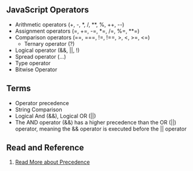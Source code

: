 ## JavaScript Operators

* Arithmetic operators (+, -, *, /, **, %, ++, --)
* Assignment operators (=, +=, -=, *=, /=, %=, **=)
* Comparison operators (==, ===, !=, !==, >, <, >=, <=)
    * Ternary operator (?)
* Logical operator (&&, ||, !)
* Spread operator (...)
* Type operator
* Bitwise Operator

## Terms 
* Operator precedence
* String Comparison
* Logical And (&&), Logical OR (||)
* The AND operator (&&) has a higher precedence than the OR (||) operator, meaning the && operator is executed before the || operator


## Read and Reference
1. [Read More about Precedence](https://developer.mozilla.org/en-US/docs/Web/JavaScript/Reference/Operators/Operator_Precedence)